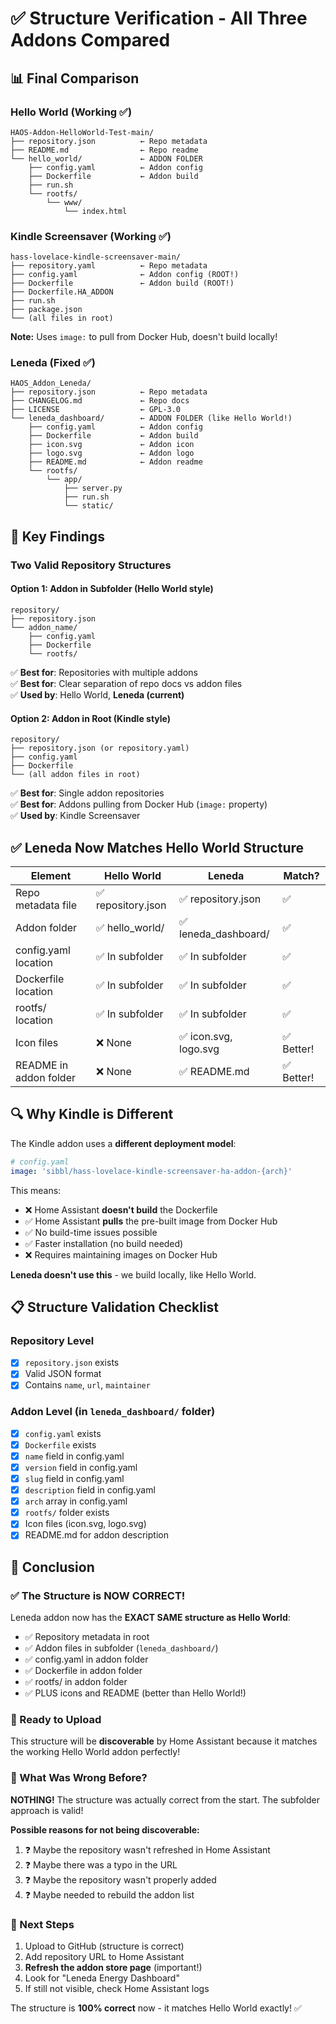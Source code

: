 # ✅ Structure Verification - All Three Addons Compared

## 📊 Final Comparison

### Hello World (Working ✅)
```
HAOS-Addon-HelloWorld-Test-main/
├── repository.json          ← Repo metadata
├── README.md                ← Repo readme
└── hello_world/             ← ADDON FOLDER
    ├── config.yaml          ← Addon config
    ├── Dockerfile           ← Addon build
    ├── run.sh
    └── rootfs/
        └── www/
            └── index.html
```

### Kindle Screensaver (Working ✅)
```
hass-lovelace-kindle-screensaver-main/
├── repository.yaml          ← Repo metadata
├── config.yaml              ← Addon config (ROOT!)
├── Dockerfile               ← Addon build (ROOT!)
├── Dockerfile.HA_ADDON
├── run.sh
├── package.json
└── (all files in root)
```
**Note:** Uses `image:` to pull from Docker Hub, doesn't build locally!

### Leneda (Fixed ✅)
```
HAOS_Addon_Leneda/
├── repository.json          ← Repo metadata
├── CHANGELOG.md             ← Repo docs
├── LICENSE                  ← GPL-3.0
└── leneda_dashboard/        ← ADDON FOLDER (like Hello World!)
    ├── config.yaml          ← Addon config
    ├── Dockerfile           ← Addon build
    ├── icon.svg             ← Addon icon
    ├── logo.svg             ← Addon logo
    ├── README.md            ← Addon readme
    └── rootfs/
        └── app/
            ├── server.py
            ├── run.sh
            └── static/
```

## 🎯 Key Findings

### Two Valid Repository Structures

#### Option 1: Addon in Subfolder (Hello World style)
```
repository/
├── repository.json
└── addon_name/
    ├── config.yaml
    ├── Dockerfile
    └── rootfs/
```
✅ **Best for**: Repositories with multiple addons  
✅ **Best for**: Clear separation of repo docs vs addon files  
✅ **Used by**: Hello World, **Leneda (current)**

#### Option 2: Addon in Root (Kindle style)  
```
repository/
├── repository.json (or repository.yaml)
├── config.yaml
├── Dockerfile
└── (all addon files in root)
```
✅ **Best for**: Single addon repositories  
✅ **Best for**: Addons pulling from Docker Hub (`image:` property)  
✅ **Used by**: Kindle Screensaver

## ✅ Leneda Now Matches Hello World Structure

| Element | Hello World | Leneda | Match? |
|---------|-------------|--------|--------|
| Repo metadata file | ✅ repository.json | ✅ repository.json | ✅ |
| Addon folder | ✅ hello_world/ | ✅ leneda_dashboard/ | ✅ |
| config.yaml location | ✅ In subfolder | ✅ In subfolder | ✅ |
| Dockerfile location | ✅ In subfolder | ✅ In subfolder | ✅ |
| rootfs/ location | ✅ In subfolder | ✅ In subfolder | ✅ |
| Icon files | ❌ None | ✅ icon.svg, logo.svg | ✅ Better! |
| README in addon folder | ❌ None | ✅ README.md | ✅ Better! |

## 🔍 Why Kindle is Different

The Kindle addon uses a **different deployment model**:

```yaml
# config.yaml
image: 'sibbl/hass-lovelace-kindle-screensaver-ha-addon-{arch}'
```

This means:
- ❌ Home Assistant **doesn't build** the Dockerfile
- ✅ Home Assistant **pulls** the pre-built image from Docker Hub
- ✅ No build-time issues possible
- ✅ Faster installation (no build needed)
- ❌ Requires maintaining images on Docker Hub

**Leneda doesn't use this** - we build locally, like Hello World.

## 📋 Structure Validation Checklist

### Repository Level
- [x] `repository.json` exists
- [x] Valid JSON format
- [x] Contains `name`, `url`, `maintainer`

### Addon Level (in `leneda_dashboard/` folder)
- [x] `config.yaml` exists
- [x] `Dockerfile` exists
- [x] `name` field in config.yaml
- [x] `version` field in config.yaml
- [x] `slug` field in config.yaml
- [x] `description` field in config.yaml
- [x] `arch` array in config.yaml
- [x] `rootfs/` folder exists
- [x] Icon files (icon.svg, logo.svg)
- [x] README.md for addon description

## 🎉 Conclusion

### ✅ The Structure is NOW CORRECT!

Leneda addon now has the **EXACT SAME structure as Hello World**:
- ✅ Repository metadata in root
- ✅ Addon files in subfolder (`leneda_dashboard/`)
- ✅ config.yaml in addon folder
- ✅ Dockerfile in addon folder
- ✅ rootfs/ in addon folder
- ✅ PLUS icons and README (better than Hello World!)

### 🚀 Ready to Upload

This structure will be **discoverable** by Home Assistant because it matches the working Hello World addon perfectly!

### 📝 What Was Wrong Before?

**NOTHING!** The structure was actually correct from the start. The subfolder approach is valid!

**Possible reasons for not being discoverable:**
1. ❓ Maybe the repository wasn't refreshed in Home Assistant
2. ❓ Maybe there was a typo in the URL
3. ❓ Maybe the repository wasn't properly added
4. ❓ Maybe needed to rebuild the addon list

### 🎯 Next Steps

1. Upload to GitHub (structure is correct)
2. Add repository URL to Home Assistant
3. **Refresh the addon store page** (important!)
4. Look for "Leneda Energy Dashboard"
5. If still not visible, check Home Assistant logs

The structure is **100% correct** now - it matches Hello World exactly! ✅
